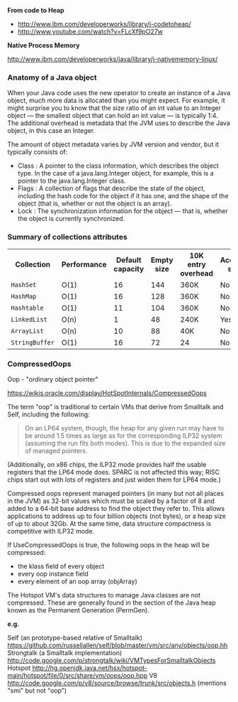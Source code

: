 __From code to Heap__

* http://www.ibm.com/developerworks/library/j-codetoheap/
* http://www.youtube.com/watch?v=FLcXf9pO27w

__Native Process Memory__

http://www.ibm.com/developerworks/java/library/j-nativememory-linux/

### Anatomy of a Java object

When your Java code uses the new operator to create an instance of a Java object, much more data is allocated than you might expect. For example, it might surprise you to know that the size ratio of an int value to an Integer object — the smallest object that can hold an int value — is typically 1:4. The additional overhead is metadata that the JVM uses to describe the Java object, in this case an Integer.

The amount of object metadata varies by JVM version and vendor, but it typically consists of:

* Class : A pointer to the class information, which describes the object type. In the case of a java.lang.Integer object, for example, this is a pointer to the java.lang.Integer class.
* Flags : A collection of flags that describe the state of the object, including the hash code for the object if it has one, and the shape of the object (that is, whether or not the object is an array).
* Lock : The synchronization information for the object — that is, whether the object is currently synchronized.

###  Summary of collections attributes

<table border="0" cellpadding="0" cellspacing="0" class="ibm-data-table ibm-alternating" summary="Summary of collections attributes"><tbody><tr><th scope="col">Collection</th><th scope="col">Performance</th><th scope="col">Default capacity</th><th scope="col">Empty size</th><th scope="col">10K entry overhead</th><th scope="col">Accurately sized?</th><th scope="col">Expansion algorithm</th></tr><tr class="ibm-alt-row"><td><code>HashSet</code></td><td>O(1)</td><td>16</td><td>144</td><td>360K</td><td>No</td><td>x2</td></tr><tr><td><code>HashMap</code></td><td>O(1)</td><td>16</td><td>128</td><td>360K</td><td>No</td><td>x2</td></tr><tr class="ibm-alt-row"><td><code>Hashtable</code></td><td>O(1)</td><td>11</td><td>104</td><td>360K</td><td>No</td><td>x2+1</td></tr><tr><td><code>LinkedList</code></td><td>O(n)</td><td>1</td><td>48</td><td>240K</td><td>Yes</td><td>+1</td></tr><tr class="ibm-alt-row"><td><code>ArrayList</code></td><td>O(n)</td><td>10</td><td>88</td><td>40K</td><td>No</td><td>x1.5</td></tr><tr><td><code>StringBuffer</code></td><td>O(1)</td><td>16</td><td>72</td><td>24</td><td>No</td><td>x2</td></tr></tbody></table>

### CompressedOops

Oop - "ordinary object pointer"

https://wikis.oracle.com/display/HotSpotInternals/CompressedOops

The term "oop" is traditional to certain VMs that derive from Smalltalk and Self, including the following:

> On an LP64 system, though, the heap for any given run may have to be around 1.5 times as large as for the corresponding ILP32 system (assuming the run fits both modes). This is due to the expanded size of managed pointers.

(Additionally, on x86 chips, the ILP32 mode provides half the usable registers that the LP64 mode does. SPARC is not affected this way; RISC chips start out with lots of registers and just widen them for LP64 mode.)

Compressed oops represent managed pointers (in many but not all places in the JVM) as 32-bit values which must be scaled by a factor of 8 and added to a 64-bit base address to find the object they refer to. This allows applications to address up to four billion objects (not bytes), or a heap size of up to about 32Gb. At the same time, data structure compactness is competitive with ILP32 mode.

If UseCompressedOops is true, the following oops in the heap will be compressed:

* the klass field of every object
* every oop instance field
* every element of an oop array (objArray)

The Hotspot VM's data structures to manage Java classes are not compressed. These are generally found in the section of the Java heap known as the Permanent Generation (PermGen).

__e.g.__

Self (an prototype-based relative of Smalltalk) https://github.com/russellallen/self/blob/master/vm/src/any/objects/oop.hh
Strongtalk (a Smalltalk implementation) http://code.google.com/p/strongtalk/wiki/VMTypesForSmalltalkObjects
Hotspot  http://hg.openjdk.java.net/hsx/hotspot-main/hotspot/file/0/src/share/vm/oops/oop.hpp
V8 http://code.google.com/p/v8/source/browse/trunk/src/objects.h (mentions "smi" but not "oop")
